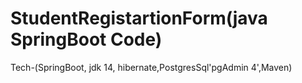 # StudentRegistartionForm(java SpringBoot Code)
Tech-(SpringBoot, jdk 14, hibernate,PostgresSql'pgAdmin 4',Maven)
